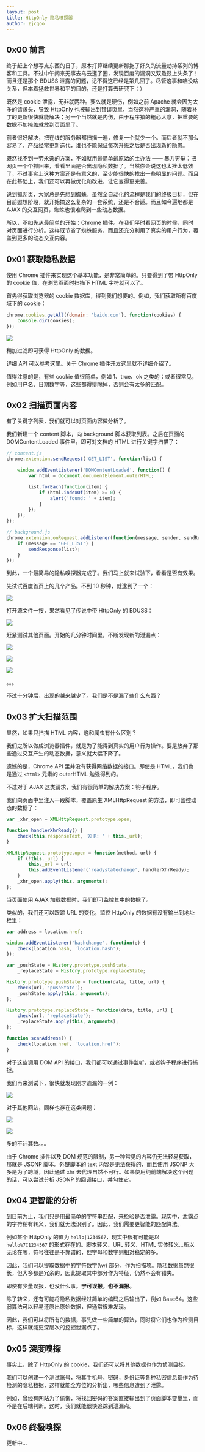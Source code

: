 ```yaml
---
layout: post
title: HttpOnly 隐私嗅探器
author: zjcqoo
---
```


## 0x00 前言

终于赶上个想写点东西的日子，原本打算继续更新那拖了好久的流量劫持系列的博客和工具。不过中午闲来无事去乌云逛了圈，发现百度的漏洞又双叒叕上头条了！而且还是那个 BDUSS 泄露的问题，记不得这已经是第几回了。尽管这事和咱没啥关系，但本着拯救世界和平的目的，还是打算去研究下：）

既然是 cookie 泄露，无非就两种。要么就是硬伤，例如之前 Apache 就会因为太多的请求头，导致 HttpOnly 也被输出到错误页里，当然这种严重的漏洞，随着补丁的更新很快就能解决；另一个当然就是内伤，由于程序猿的粗心大意，把重要的数据不加掩盖就放到页面里了。

前者很好解决，把在线的服务器都扫描一遍，修复一个就少一个。而后者就不那么容易了，产品经常更新迭代，谁也不能保证每次升级之后是否出现新的隐患。

既然找不到一劳永逸的方案，不如就用最简单最原始的土办法 —— 暴力穷举：把网页一个个抓回来，看看里面是否出现隐私数据了。当然你会说这也太挫太低效了，不过事实上这种方案还是有意义的，至少能很快的找出一些明显的问题。而且在此基础上，我们还可以再做优化和改进，让它变得更完善。

说到抓网页，大家总是先想到蜘蛛。虽然全自动化的流程是我们的终极目标，但在目前遐想阶段，就开始搞这么复杂的一套系统，还是不合适。而且如今遍地都是 AJAX 的交互网页，蜘蛛也很难爬到一些动态数据。

所以，不如先从最简单的开始：Chrome 插件。在我们平时看网页的时候，同时对页面进行分析。这样既节省了蜘蛛服务，而且还充分利用了真实的用户行为，覆盖到更多的动态交互内容。


## 0x01 获取隐私数据

使用 Chrome 插件来实现这个基本功能，是非常简单的。只要得到了带 HttpOnly 的 cookie 值，在浏览页面时扫描下 HTML 字符就可以了。

首先得获取浏览器的 cookie 数据库，得到我们想要的。例如，我们获取所有百度域下的 cookie：

```js
chrome.cookies.getAll({domain: 'baidu.com'}, function(cookies) {
	console.dir(cookies);
});
```

![](/img/sensitive-data-sniffer/chrome_cookie.png)

稍加过滤即可获得 HttpOnly 的数据。

详细 API 可以[参考这里](https://developer.chrome.com/extensions/cookies)。关于 Chrome 插件开发这里就不详细介绍了。

值得注意的是，有些 cookie 值很简单，例如 1、true、ok 之类的；或者很常见，例如用户名、日期数字等，这些都得排除掉，否则会有太多的匹配。


## 0x02 扫描页面内容

有了关键字列表，我们就可以对页面内容做分析了。

我们新建一个 content 脚本，向 background 脚本获取列表。之后在页面的 DOMContentLoaded 事件里，即可对文档的 HTML 进行关键字扫描了：

```js
// content.js
chrome.extension.sendRequest('GET_LIST', function(list) {

	window.addEventListener('DOMContentLoaded', function() {
		var html = document.documentElement.outerHTML;

		list.forEach(function(item) {
			if (html.indexOf(item) >= 0) {
				alert('found: ' + item);
			}
		});
	});
});

// background.js
chrome.extension.onRequest.addListener(function(message, sender, sendResponse) {
	if (message == 'GET_LIST') {
		sendResponse(list);
	}
});
```

到此，一个最简易的隐私嗅探器完成了。我们马上就来试验下，看看是否有效果。

先试试百度首页上的几个产品。不到 10 秒钟，就逮到了一个：

![](/img/sensitive-data-sniffer/demo.png)

打开源文件一搜，果然看见了传说中带 HttpOnly 的 BDUSS：

![](/img/sensitive-data-sniffer/demo_src_1.png)

赶紧测试其他页面。开始的几分钟时间里，不断发现新的泄漏点：

![](/img/sensitive-data-sniffer/demo_src_2.png)

![](/img/sensitive-data-sniffer/demo_src_3.png)

![](/img/sensitive-data-sniffer/demo_src_4.png)

。。。

不过十分钟后，出现的越来越少了。我们是不是漏了些什么东西？


## 0x03 扩大扫描范围

显然，如果只扫描 HTML 内容，这和爬虫有什么区别？

我们之所以做成浏览器插件，就是为了能得到真实的用户行为操作。要是放弃了那些通过交互产生的动态数据，意义就大幅下降了。

遗憾的是，Chrome API 里并没有获得网络数据的接口。即使是 HTML，我们也是通过 `<html>` 元素的 outerHTML 勉强得到的。

不过对于 AJAX 这类请求，我们有很简单的解决方案：钩子程序。

我们向页面中里注入一段脚本，覆盖原生 XMLHttpRequest 的方法，即可监控动态的数据了：

```js
var _xhr_open = XMLHttpRequest.prototype.open;

function handlerXhrReady() {
	check(this.responseText, 'XHR: ' + this._url);
}

XMLHttpRequest.prototype.open = function(method, url) {
	if (!this._url) {
		this._url = url;
		this.addEventListener('readystatechange', handlerXhrReady);
	}
	_xhr_open.apply(this, arguments);
};
```

当页面使用 AJAX 加载数据时，我们即可监控其中的数据了。

类似的，我们还可以跟踪 URL 的变化，监控 HttpOnly 的数据有没有输出到地址栏里：

```js
var address = location.href;

window.addEventListener('hashchange', function(e) {
	check(location.hash, 'location.hash');
});

var _pushState = History.prototype.pushState,
	_replaceState = History.prototype.replaceState;

History.prototype.pushState = function(data, title, url) {
	check(url, 'pushState');
	_pushState.apply(this, arguments);
};

History.prototype.replaceState = function(data, title, url) {
	check(url, 'replaceState');
	_replaceState.apply(this, arguments);
};

function scanAddress() {
	check(location.href, 'location.href');
}
```

对于这些调用 DOM API 的接口，我们都可以通过事件监听，或者钩子程序进行捕捉。

我们再来测试下，很快就发现刚才遗漏的一例：

![](/img/sensitive-data-sniffer/demo_src_5.png)


对于其他网站，同样也存在这类问题：

![](/img/sensitive-data-sniffer/demo2.png)

![](/img/sensitive-data-sniffer/demo2_src.png)

多的不计其数。。。

由于 Chrome 插件以及 DOM 规范的限制，另一种常见的内容仍无法轻易获取，那就是 JSONP 脚本。外链脚本的 text 内容是无法获得的，而且使用 JSONP 大多是为了跨域，因此通过 xhr 去代理自然不可行。如果使用纯前端解决这个问题的话，可以尝试分析 JSONP 的回调接口，并勾住它。


## 0x04 更智能的分析

到目前为止，我们只是用最简单的字符串匹配，来检验是否泄露。现实中，泄露点的字符稍有转义，我们就无法识别了。因此，我们需要更智能的匹配算法。

例如某个 HttpOnly 的值为 `hello|1234567`，现实中很有可能是以 `hello%7C1234567` 的形式存在的。脚本转义、URL 转义、HTML 实体转义...所以无论在哪，符号往往是不靠谱的，但字母和数字则相对稳定的多。

因此，我们可以提取数据中的字符数字(\w) 部分，作为扫描项。隐私数据虽然很长，但大多都是冗余的，因此提取其中部分作为特征，仍然不会有错失。

即使有少量误报，也没什么事。**宁可误报，也不漏报。**

除了转义，还有可能将隐私数据经过简单的编码之后输出了，例如 Base64。这些弱算法可以轻易还原出原始数据，但通常很难发现。

因此，我们可以将所有的数据，事先做一些简单的算法，同时将它们也作为检测目标，这样就能更深层次的挖掘泄漏点了。


## 0x05 深度嗅探

事实上，除了 HttpOnly 的 cookie，我们还可以将其他数据也作为侦测目标。

我们可以创建一个测试账号，将其手机号，密码，身份证等各种私密信息都作为待检测的隐私数据，这样就能全方位的分析出，哪些信息遭到了泄露。

例如，曾经有网站为了偷懒，将找回密码的答案直接输出到了页面脚本变量里，而不是在后端判断。这时，我们就能很快追踪到泄漏点。

## 0x06 终极嗅探

更新中...

